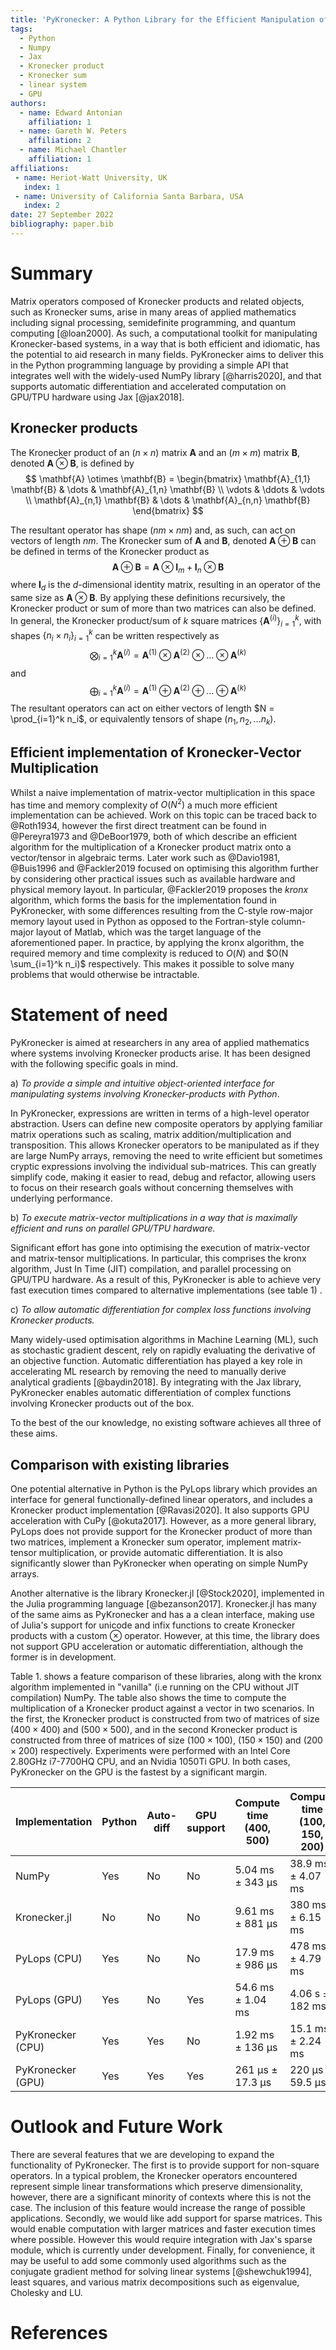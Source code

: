 ```yaml
---
title: 'PyKronecker: A Python Library for the Efficient Manipulation of Kronecker Products and Related Structures'
tags:
  - Python
  - Numpy
  - Jax
  - Kronecker product
  - Kronecker sum
  - linear system
  - GPU
authors:
  - name: Edward Antonian
    affiliation: 1
  - name: Gareth W. Peters
    affiliation: 2
  - name: Michael Chantler
    affiliation: 1
affiliations:
 - name: Heriot-Watt University, UK
   index: 1
 - name: University of California Santa Barbara, USA
   index: 2
date: 27 September 2022
bibliography: paper.bib
---
```


# Summary

Matrix operators composed of Kronecker products and related objects, such as Kronecker sums, arise in many areas of applied mathematics including signal processing, semidefinite programming, and quantum computing [@loan2000]. As such, a computational toolkit for manipulating Kronecker-based systems, in a way that is both efficient and idiomatic, has the potential to aid research in many fields.  PyKronecker aims to deliver this in the Python programming language by providing a simple API that integrates well with the widely-used NumPy library [@harris2020], and that supports automatic differentiation and accelerated computation on GPU/TPU hardware using Jax [@jax2018].  

## Kronecker products

The Kronecker product of an $(n \times n)$ matrix $\mathbf{A}$ and an $(m \times m)$ matrix $\mathbf{B}$, denoted $\mathbf{A} \otimes \mathbf{B}$, is defined  by
$$
\mathbf{A} \otimes \mathbf{B} = 
\begin{bmatrix} 
\mathbf{A}_{1,1} \mathbf{B} & \dots  & \mathbf{A}_{1,n} \mathbf{B} \\
\vdots   & \ddots & \vdots   \\
\mathbf{A}_{n,1} \mathbf{B} & \dots  & \mathbf{A}_{n,n} \mathbf{B}
\end{bmatrix}
$$

The resultant operator has shape $(nm \times nm)$ and, as such, can act on vectors of length $nm$. The Kronecker sum of $\mathbf{A}$ and $\mathbf{B}$, denoted $\mathbf{A} \oplus \mathbf{B}$ can be defined in terms of the Kronecker product as 
$$
\mathbf{A} \oplus \mathbf{B} = \mathbf{A} \otimes \mathbf{I}_m + \mathbf{I}_n \otimes \mathbf{B}
$$
where $\mathbf{I}_d$ is the $d$-dimensional identity matrix, resulting in an operator of the same size as $\mathbf{A} \otimes \mathbf{B}$. By applying these definitions recursively, the Kronecker product or sum of more than two matrices can also be defined. In general, the Kronecker product/sum of $k$ square matrices $\{ \mathbf{A}^{(i)} \}_{i=1}^k$, with shapes $\{n_i \times n_i\}_{i=1}^k$ can be written respectively as
$$
\bigotimes_{i=1}^k \mathbf{A}^{(i)} = \mathbf{A}^{(1)} \otimes \mathbf{A}^{(2)} \otimes \dots \otimes \mathbf{A}^{(k)}
$$
and 
$$
\bigoplus_{i=1}^k \mathbf{A}^{(i)} = \mathbf{A}^{(1)} \oplus \mathbf{A}^{(2)} \oplus \dots \oplus \mathbf{A}^{(k)}
$$
The resultant operators can act on either vectors of length $N = \prod_{i=1}^k n_i$, or equivalently tensors of shape $(n_1, n_2, \dots n_k)$. 

## Efficient implementation of Kronecker-Vector Multiplication

Whilst a naive implementation of matrix-vector multiplication in this space has time and memory complexity of $O(N^2)$ a much more efficient implementation can be achieved. Work on this topic can be traced back to @Roth1934, however the first direct treatment can be found in @Pereyra1973 and @DeBoor1979, both of which describe an efficient algorithm for the multiplication of a Kronecker product matrix onto a vector/tensor in algebraic terms.  Later work such as @Davio1981, @Buis1996 and @Fackler2019 focused on optimising this algorithm further by considering other practical issues such as available hardware and physical memory layout. In particular, @Fackler2019 proposes the *kronx* algorithm, which forms the basis for the implementation found in PyKronecker, with some differences resulting from the C-style row-major memory layout used in Python as opposed to the Fortran-style column-major layout of Matlab, which was the target language of the aforementioned paper. In practice, by applying the kronx algorithm, the required memory and time complexity is reduced to $O(N)$ and $O(N \sum_{i=1}^k n_i)$ respectively. This makes it possible to solve many problems that would otherwise be intractable. 

# Statement of need

PyKronecker is aimed at researchers in any area of applied mathematics where systems involving Kronecker products arise. It has been designed with the following specific goals in mind.

a) *To provide a simple and intuitive object-oriented interface for manipulating systems involving Kronecker-products with Python*.

In PyKronecker, expressions are written in terms of a high-level operator abstraction. Users can define new composite operators by applying familiar matrix operations such as scaling, matrix addition/multiplication and transposition. This allows Kronecker operators to be manipulated as if they are large NumPy arrays, removing the need to write efficient but sometimes cryptic expressions involving the individual sub-matrices. This can greatly simplify code, making it easier to read, debug and refactor, allowing users to focus on their research goals without concerning themselves with underlying performance.

b) *To execute matrix-vector multiplications in a way that is maximally efficient and runs on parallel GPU/TPU hardware.*

Significant effort has gone into optimising the execution of matrix-vector and matrix-tensor multiplications. In particular, this comprises the kronx algorithm, Just In Time (JIT) compilation, and parallel processing on GPU/TPU hardware. As a result of this, PyKronecker is able to achieve very fast execution times compared to alternative implementations (see table 1) .  

c) *To allow automatic differentiation for complex loss functions involving Kronecker products.*

Many widely-used optimisation algorithms in Machine Learning (ML), such as stochastic gradient descent, rely on rapidly evaluating the derivative of an objective function. Automatic differentiation has played a key role in accelerating ML research by removing the need to manually derive analytical gradients [@baydin2018]. By integrating with the Jax library, PyKronecker enables automatic differentiation of complex functions involving Kronecker products out of the box. 

To the best of the our knowledge, no existing software achieves all three of these aims. 

## Comparison with existing libraries

One potential alternative in Python is the PyLops library which provides an interface for general functionally-defined linear operators, and includes a Kronecker product implementation [@Ravasi2020]. It also supports GPU acceleration with CuPy [@okuta2017]. However, as a more general library, PyLops does not provide support for the Kronecker product of more than two matrices, implement a Kronecker sum operator, implement matrix-tensor multiplication, or provide automatic differentiation. It is also significantly slower than PyKronecker when operating on simple NumPy arrays. 

Another alternative is the library Kronecker.jl [@Stock2020], implemented in the Julia programming language [@bezanson2017]. Kronecker.jl has many of the same aims as PyKronecker and has a a clean interface, making use of Julia's support for unicode and infix functions to create Kronecker products with a custom $\otimes$ operator. However, at this time, the library does not support GPU acceleration or automatic differentiation, although the former is in development. 

Table 1. shows a feature comparison of these libraries, along with the kronx algorithm implemented in "vanilla" (i.e running on the CPU without JIT compilation) NumPy. The table also shows the time to compute the multiplication of a Kronecker product against a vector in two scenarios. In the first, the Kronecker product is constructed from two of matrices of size $(400 \times 400)$ and $(500 \times 500)$, and in the second Kronecker product is constructed from three of matrices of size $(100 \times 100)$,  $(150 \times 150)$ and  $(200 \times 200)$ respectively. Experiments were performed with an Intel Core  2.80GHz i7-7700HQ CPU, and an Nvidia 1050Ti GPU.  In both cases, PyKronecker on the GPU is the fastest by a significant margin. 

| Implementation    | Python | Auto-diff | GPU support | Compute time (400, 500) | Compute time (100, 150, 200) |
| ----------------- | ------ | --------- | ----------- | ----------------------- | ---------------------------- |
| NumPy             | Yes    | No        | No          | 5.04 ms ± 343 µs        | 38.9 ms ± 4.07 ms            |
| Kronecker.jl      | No     | No        | No          | 9.61 ms ± 881 µs        | 380 ms ± 6.15 ms             |
| PyLops (CPU)      | Yes    | No        | No          | 17.9 ms ± 986 µs        | 478 ms ± 4.79 ms             |
| PyLops (GPU)      | Yes    | No        | Yes         | 54.6 ms ± 1.04 ms       | 4.06 s ± 182 ms              |
| PyKronecker (CPU) | Yes    | Yes       | No          | 1.92 ms ± 136 µs        | 15.1 ms ± 2.24 ms            |
| PyKronecker (GPU) | Yes    | Yes       | Yes         | 261 µs ± 17.3 µs        | 220 µs ± 59.5 µs             |

# Outlook and Future Work

There are several features that we are developing to expand the functionality of PyKronecker. The first is to provide support for non-square operators. In a typical problem, the Kronecker operators encountered represent simple linear transformations which preserve dimensionality, however, there are a significant minority of contexts where this is not the case. The inclusion of this feature would increase the range of possible applications. Secondly, we would like add support for sparse matrices. This would enable computation with larger matrices and faster execution times where possible.  However this would require integration with Jax's sparse module, which is currently under development. Finally, for convenience, it may be useful to add some commonly used algorithms such as the conjugate gradient method for solving linear systems [@shewchuk1994], least squares, and various matrix decompositions such as eigenvalue, Cholesky and LU.   



# References